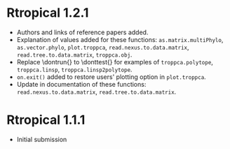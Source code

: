 # Rtropical 1.2.1
- Authors and links of reference papers added.
- Explanation of values added for these functions: `as.matrix.multiPhylo`,  `as.vector.phylo`, `plot.troppca`, `read.nexus.to.data.matrix`, `read.tree.to.data.matrix`,  `troppca.obj`.
- Replace \\dontrun{} to \\donttest{} for examples of  `troppca.polytope`, `troppca.linsp`, `troppca.linsp2polytope`.
- `on.exit()` added to restore users' plotting option in `plot.troppca`.
- Update in documentation of these functions: `read.nexus.to.data.matrix`, `read.tree.to.data.matrix`.

# Rtropical 1.1.1
- Initial submission